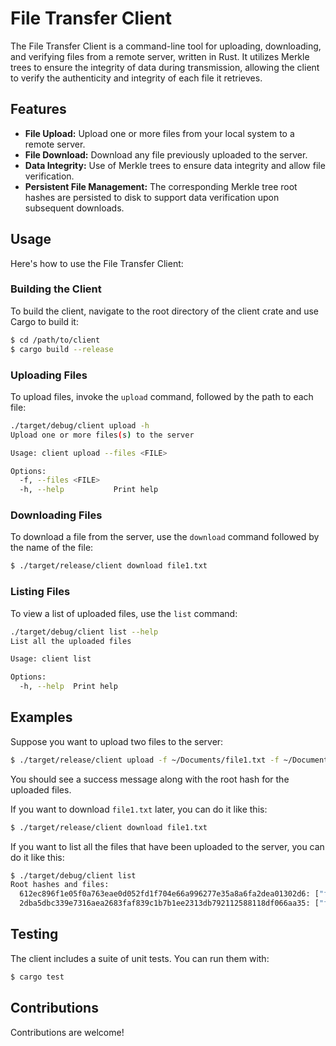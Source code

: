 # File Transfer Client

The File Transfer Client is a command-line tool for uploading, downloading, and verifying files from a remote server, written in Rust. It utilizes Merkle trees to ensure the integrity of data during transmission, allowing the client to verify the authenticity and integrity of each file it retrieves.

## Features

- **File Upload:** Upload one or more files from your local system to a remote server.
- **File Download:** Download any file previously uploaded to the server.
- **Data Integrity:** Use of Merkle trees to ensure data integrity and allow file verification.
- **Persistent File Management:** The corresponding Merkle tree root hashes are persisted to disk to support data verification upon subsequent downloads.

## Usage

Here's how to use the File Transfer Client:

### Building the Client

To build the client, navigate to the root directory of the client crate and use Cargo to build it:

```bash
$ cd /path/to/client
$ cargo build --release
```

### Uploading Files

To upload files, invoke the `upload` command, followed by the path to each file:


```bash
./target/debug/client upload -h
Upload one or more files(s) to the server

Usage: client upload --files <FILE>

Options:
  -f, --files <FILE>
  -h, --help           Print help
```

### Downloading Files

To download a file from the server, use the `download` command followed by the name of the file:

```bash
$ ./target/release/client download file1.txt
```

### Listing Files

To view a list of uploaded files, use the `list` command:

```bash
./target/debug/client list --help
List all the uploaded files

Usage: client list

Options:
  -h, --help  Print help
```

## Examples

Suppose you want to upload two files to the server:

```bash
$ ./target/release/client upload -f ~/Documents/file1.txt -f ~/Documents/file2.txt
```

You should see a success message along with the root hash for the uploaded files.

If you want to download `file1.txt` later, you can do it like this:

```bash
$ ./target/release/client download file1.txt
```

If you want to list all the files that have been uploaded to the server, you can do it like this:

```bash
$ ./target/debug/client list
Root hashes and files:
  612ec896f1e05f0a763eae0d052fd1f704e66a996277e35a8a6fa2dea01302d6: ["file3", "file1", "file2"]
  2dba5dbc339e7316aea2683faf839c1b7b1ee2313db792112588118df066aa35: ["file4", "file5"]
```

## Testing

The client includes a suite of unit tests. You can run them with:

```bash
$ cargo test
```

## Contributions

Contributions are welcome!